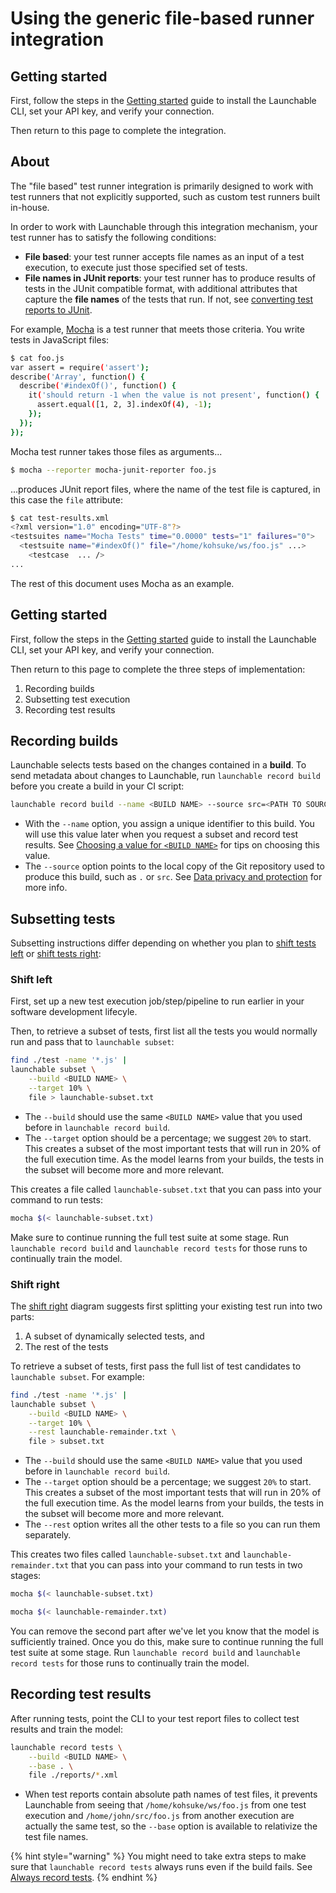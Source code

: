 # Using the generic file-based runner integration

## Getting started

First, follow the steps in the [Getting started](../getting-started.md) guide to install the Launchable CLI, set your API key, and verify your connection.

Then return to this page to complete the integration.

## About

The "file based" test runner integration is primarily designed to work with test runners that not explicitly supported, such as custom test runners built in-house.

In order to work with Launchable through this integration mechanism, your test runner has to satisfy the following conditions:

* **File based**: your test runner accepts file names as an input of a test execution, to execute just those specified set of tests.
* **File names in JUnit reports**: your test runner has to produce results of tests in the JUnit compatible format, with additional attributes that capture the **file names** of the tests that run. If not, see [converting test reports to JUnit](convert-to-junit.md).

For example, [Mocha](https://mochajs.org/#getting-started) is a test runner that meets those criteria. You write tests in JavaScript files:

```bash
$ cat foo.js
var assert = require('assert');
describe('Array', function() {
  describe('#indexOf()', function() {
    it('should return -1 when the value is not present', function() {
      assert.equal([1, 2, 3].indexOf(4), -1);
    });
  });
});
```

Mocha test runner takes those files as arguments...

```bash
$ mocha --reporter mocha-junit-reporter foo.js
```

...produces JUnit report files, where the name of the test file is captured, in this case the `file` attribute:

```bash
$ cat test-results.xml
<?xml version="1.0" encoding="UTF-8"?>
<testsuites name="Mocha Tests" time="0.0000" tests="1" failures="0">
  <testsuite name="#indexOf()" file="/home/kohsuke/ws/foo.js" ...>
    <testcase  ... />
...
```

The rest of this document uses Mocha as an example.

## Getting started

First, follow the steps in the [Getting started](../getting-started.md) guide to install the Launchable CLI, set your API key, and verify your connection.

Then return to this page to complete the three steps of implementation:

1. Recording builds
2. Subsetting test execution
3. Recording test results

## Recording builds

Launchable selects tests based on the changes contained in a **build**. To send metadata about changes to Launchable, run `launchable record build` before you create a build in your CI script:

```bash
launchable record build --name <BUILD NAME> --source src=<PATH TO SOURCE>
```

* With the `--name` option, you assign a unique identifier to this build. You will use this value later when you request a subset and record test results. See [Choosing a value for `<BUILD NAME>`](build-names.md) for tips on choosing this value.
* The `--source` option points to the local copy of the Git repository used to produce this build, such as `.` or `src`. See [Data privacy and protection](../security/data-privacy-and-protection.md) for more info.

## Subsetting tests

Subsetting instructions differ depending on whether you plan to [shift tests left](../#shift-left) or [shift tests right](../#shift-right):

### Shift left

First, set up a new test execution job/step/pipeline to run earlier in your software development lifecyle.

Then, to retrieve a subset of tests, first list all the tests you would normally run and pass that to `launchable subset`:

```bash
find ./test -name '*.js' | 
launchable subset \
    --build <BUILD NAME> \
    --target 10% \
    file > launchable-subset.txt
```

* The `--build` should use the same `<BUILD NAME>` value that you used before in `launchable record build`.
* The `--target` option should be a percentage; we suggest `20%` to start. This creates a subset of the most important tests that will run in 20% of the full execution time. As the model learns from your builds, the tests in the subset will become more and more relevant.

This creates a file called `launchable-subset.txt` that you can pass into your command to run tests:

```bash
mocha $(< launchable-subset.txt)
```

Make sure to continue running the full test suite at some stage. Run `launchable record build` and `launchable record tests` for those runs to continually train the model.

### Shift right

The [shift right](../#shift-right) diagram suggests first splitting your existing test run into two parts:

1. A subset of dynamically selected tests, and
2. The rest of the tests

To retrieve a subset of tests, first pass the full list of test candidates to `launchable subset`. For example:

```bash
find ./test -name '*.js' | 
launchable subset \
    --build <BUILD NAME> \
    --target 10% \
    --rest launchable-remainder.txt \
    file > subset.txt
```

* The `--build` should use the same `<BUILD NAME>` value that you used before in `launchable record build`.
* The `--target` option should be a percentage; we suggest `20%` to start. This creates a subset of the most important tests that will run in 20% of the full execution time. As the model learns from your builds, the tests in the subset will become more and more relevant.
* The `--rest` option writes all the other tests to a file so you can run them separately.

This creates two files called `launchable-subset.txt` and `launchable-remainder.txt` that you can pass into your command to run tests in two stages:

```bash
mocha $(< launchable-subset.txt)

mocha $(< launchable-remainder.txt)
```

You can remove the second part after we've let you know that the model is sufficiently trained. Once you do this, make sure to continue running the full test suite at some stage. Run `launchable record build` and `launchable record tests` for those runs to continually train the model.

## Recording test results

After running tests, point the CLI to your test report files to collect test results and train the model:

```bash
launchable record tests \
    --build <BUILD NAME> \
    --base . \
    file ./reports/*.xml
```

* When test reports contain absolute path names of test files, it prevents Launchable from seeing that `/home/kohsuke/ws/foo.js` from one test execution and `/home/john/src/foo.js` from another execution are actually the same test, so the `--base` option is available to relativize the test file names.

{% hint style="warning" %}
You might need to take extra steps to make sure that `launchable record tests` always runs even if the build fails. See [Always record tests](always-run.md).
{% endhint %}

